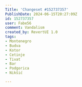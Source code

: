 ```yaml
---
Title: 'Changeset #152737357'
PublishDate: 2024-06-15T20:27:09Z
id: 152737357
user: Fabe56
comment: Vandalism
created_by: RevertUI 1.0
tags:
- Montenegro
- Budva
- Kotor
- Cetinje
- Tivat
- Bar
- Podgorica
- Nikšić

---
```


